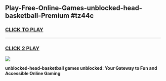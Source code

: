 
## Play-Free-Online-Games-unblocked-head-basketball-Premium #tz44c
<h3>
<a href="https://premium.freeplayer.one?title=unblocked-head-basketball&ref=8M">CLICK TO PLAY</a></h3>
<hr>

<h3>
<a href="https://premium.freeplayer.one?title=unblocked-head-basketball&ref=8M">CLICK 2 PLAY</a>
  
</h3>

<a href="https://premium.freeplayer.one?title=unblocked-head-basketball&ref=8M"><img src="https://clearcache.store/games.png"></a>


**unblocked-head-basketball games unblocked: Your Gateway to Fun and Accessible Online Gaming**
